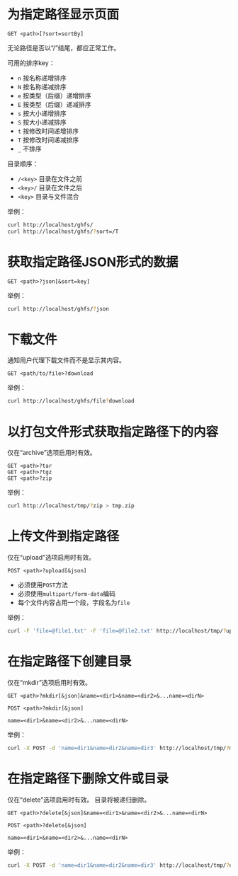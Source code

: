 # 为指定路径显示页面
```
GET <path>[?sort=sortBy]
```
无论路径是否以“/”结尾，都应正常工作。

可用的排序key：
- `n` 按名称递增排序
- `N` 按名称递减排序
- `e` 按类型（后缀）递增排序
- `E` 按类型（后缀）递减排序
- `s` 按大小递增排序
- `S` 按大小递减排序
- `t` 按修改时间递增排序
- `T` 按修改时间递减排序
- `_` 不排序

目录顺序：
- `/<key>` 目录在文件之前
- `<key>/` 目录在文件之后
- `<key>` 目录与文件混合

举例：
```sh
curl http://localhost/ghfs/
curl http://localhost/ghfs/?sort=/T
```

# 获取指定路径JSON形式的数据
```
GET <path>?json[&sort=key]
```

举例：
```sh
curl http://localhost/ghfs/?json
```

# 下载文件
通知用户代理下载文件而不是显示其内容。
```
GET <path/to/file>?download
```

举例：
```sh
curl http://localhost/ghfs/file?download
```

# 以打包文件形式获取指定路径下的内容
仅在“archive”选项启用时有效。
```
GET <path>?tar
GET <path>?tgz
GET <path>?zip
```

举例：
```sh
curl http://localhost/tmp/?zip > tmp.zip
```

# 上传文件到指定路径
仅在“upload”选项启用时有效。
```
POST <path>?upload[&json]
```
- 必须使用`POST`方法
- 必须使用`multipart/form-data`编码
- 每个文件内容占用一个段，字段名为`file`

举例：
```sh
curl -F 'file=@file1.txt' -F 'file=@file2.txt' http://localhost/tmp/?upload
```

# 在指定路径下创建目录
仅在“mkdir”选项启用时有效。
```
GET <path>?mkdir[&json]&name=<dir1>&name=<dir2>&...name=<dirN>
```
```
POST <path>?mkdir[&json]

name=<dir1>&name=<dir2>&...name=<dirN>
```

举例：
```sh
curl -X POST -d 'name=dir1&name=dir2&name=dir3' http://localhost/tmp/?mkdir
```

# 在指定路径下删除文件或目录
仅在“delete”选项启用时有效。
目录将被递归删除。
```
GET <path>?delete[&json]&name=<dir1>&name=<dir2>&...name=<dirN>
```
```
POST <path>?delete[&json]

name=<dir1>&name=<dir2>&...name=<dirN>
```

举例：
```sh
curl -X POST -d 'name=dir1&name=dir2&name=dir3' http://localhost/tmp/?delete
```
